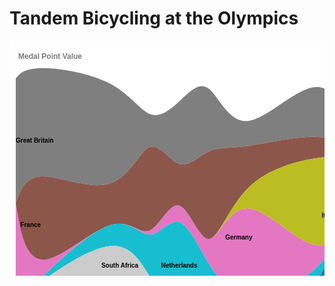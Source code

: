 # Tandem Bicycling at the Olympics

<svg xmlns="http://www.w3.org/2000/svg" width="805" height="600"><rect width="805" height="600" x="0" y="0" fill="#FFFFFF" id="backgorund"/><g id="viz"><g transform="translate(0,0)"><g transform="translate(10,20)"><g><path fill="#e377c2" d="M0,240.00000000000003L3.9620149893525816,262.59259259259267C7.924029978705163,285.1851851851852,15.848059957410326,330.3703703703704,43.598447136259296,330.3703703703704C71.34883431510828,330.3703703703704,118.92557869410105,285.1851851851852,150.64340828009622,275.1851851851852C182.36123786609141,265.1851851851852,198.22015265908905,290.3703703703704,214.07906745208663,283.7037037037037C229.9379822450842,277.037037037037,245.79689703808182,238.51851851851848,261.65581183107946,243.7037037037037C277.514726624077,248.88888888888889,293.37364141707457,297.77777777777777,309.23255621007223,297.037037037037C325.0914710030698,296.2962962962963,340.95038579606734,245.92592592592595,372.66821538206256,248.14814814814815C404.3860449680578,250.37037037037035,451.96278934705055,305.18518518518516,483.6806189330457,307.40740740740733C515.3984485190409,309.6296296296296,531.2573633120385,259.2592592592593,547.116278105036,237.40740740740742C562.9751928980337,215.55555555555563,578.8341076910314,222.22222222222229,594.6930224840289,230.7407407407408C610.5519372770265,239.25925925925927,626.410852070024,249.62962962962965,642.2697668630216,257.77777777777777C658.1286816560192,265.9259259259259,673.9875964490169,271.85185185185185,689.8465112420145,264.81481481481484C705.705426035012,257.77777777777777,721.5643408280097,237.7777777777778,737.4232556210072,217.7777777777778C753.2821704140048,197.7777777777778,769.1410852070024,177.7777777777778,777.0705426035012,167.7777777777778L785,157.77777777777777L785,157.77777777777777L777.0705426035012,167.7777777777778C769.1410852070024,177.7777777777778,753.2821704140048,197.7777777777778,737.4232556210072,224.44444444444446C721.5643408280097,251.11111111111111,705.705426035012,284.44444444444446,689.8465112420145,311.48148148148147C673.9875964490169,338.51851851851853,658.1286816560192,359.2592592592593,642.2697668630216,344.4444444444445C626.410852070024,329.6296296296296,610.5519372770265,279.2592592592593,594.6930224840289,250.74074074074076C578.8341076910314,222.22222222222229,562.9751928980337,215.55555555555563,547.116278105036,237.40740740740748C531.2573633120385,259.2592592592593,515.3984485190409,309.6296296296296,483.6806189330457,340.7407407407407C451.96278934705055,371.8518518518518,404.3860449680578,383.7037037037037,372.66821538206256,381.4814814814815C340.95038579606734,379.2592592592593,325.0914710030698,362.962962962963,309.23255621007223,337.03703703703707C293.37364141707457,311.11111111111114,277.514726624077,275.5555555555556,261.65581183107946,270.3703703703704C245.79689703808182,265.1851851851852,229.9379822450842,290.3703703703704,214.07906745208663,290.3703703703704C198.22015265908905,290.3703703703704,182.36123786609141,265.1851851851852,150.64340828009622,275.1851851851852C118.92557869410105,285.1851851851852,71.34883431510828,330.3703703703704,43.598447136259296,357.0370370370371C15.848059957410326,383.70370370370375,7.924029978705163,391.8518518518519,3.9620149893525816,395.9259259259259L0,400Z"><title>Germany</title></path><path fill="#7f7f7f" d="M0,39.999999999999986L3.9620149893525816,35.92592592592592C7.924029978705163,31.851851851851844,15.848059957410326,23.703703703703706,43.598447136259296,23.703703703703706C71.34883431510828,23.703703703703706,118.92557869410105,31.851851851851844,150.64340828009622,48.51851851851851C182.36123786609141,65.18518518518518,198.22015265908905,90.37037037037038,214.07906745208663,97.03703703703707C229.9379822450842,103.70370370370374,245.79689703808182,91.85185185185189,261.65581183107946,77.03703703703707C277.514726624077,62.22222222222225,293.37364141707457,44.44444444444448,309.23255621007223,57.03703703703707C325.0914710030698,69.62962962962966,340.95038579606734,112.59259259259261,372.66821538206256,108.14814814814817C404.3860449680578,103.70370370370371,451.96278934705055,51.851851851851855,483.6806189330457,54.074074074074076C515.3984485190409,56.296296296296305,531.2573633120385,112.59259259259261,547.116278105036,144.0740740740741C562.9751928980337,175.55555555555557,578.8341076910314,182.22222222222226,594.6930224840289,164.0740740740741C610.5519372770265,145.92592592592595,626.410852070024,102.96296296296295,642.2697668630216,84.44444444444444C658.1286816560192,65.92592592592592,673.9875964490169,71.85185185185186,689.8465112420145,64.81481481481482C705.705426035012,57.7777777777778,721.5643408280097,37.77777777777779,737.4232556210072,51.111111111111114C753.2821704140048,64.44444444444444,769.1410852070024,111.1111111111111,777.0705426035012,134.44444444444446L785,157.77777777777777L785,157.77777777777777L777.0705426035012,134.44444444444446C769.1410852070024,111.1111111111111,753.2821704140048,64.44444444444444,737.4232556210072,51.111111111111114C721.5643408280097,37.77777777777779,705.705426035012,57.7777777777778,689.8465112420145,64.81481481481484C673.9875964490169,71.85185185185186,658.1286816560192,65.92592592592592,642.2697668630216,84.44444444444444C626.410852070024,102.96296296296295,610.5519372770265,145.92592592592595,594.6930224840289,164.0740740740741C578.8341076910314,182.22222222222226,562.9751928980337,175.55555555555557,547.116278105036,164.0740740740741C531.2573633120385,152.5925925925926,515.3984485190409,136.2962962962963,483.6806189330457,134.07407407407408C451.96278934705055,131.85185185185188,404.3860449680578,143.70370370370372,372.66821538206256,148.14814814814818C340.95038579606734,152.5925925925926,325.0914710030698,149.62962962962968,309.23255621007223,157.03703703703707C293.37364141707457,164.44444444444446,277.514726624077,182.2222222222222,261.65581183107946,177.03703703703704C245.79689703808182,171.85185185185185,229.9379822450842,143.70370370370372,214.07906745208663,150.37037037037038C198.22015265908905,157.03703703703707,182.36123786609141,198.51851851851856,150.64340828009622,208.51851851851856C118.92557869410105,218.51851851851856,71.34883431510828,197.03703703703704,43.598447136259296,197.03703703703704C15.848059957410326,197.03703703703704,7.924029978705163,218.51851851851856,3.9620149893525816,229.25925925925927L0,240.00000000000003Z"><title>Great Britain</title></path><path fill="#8c564b" d="M0,240.00000000000003L3.9620149893525816,229.25925925925927C7.924029978705163,218.51851851851856,15.848059957410326,197.03703703703704,43.598447136259296,197.03703703703704C71.34883431510828,197.03703703703704,118.92557869410105,218.51851851851856,150.64340828009622,208.51851851851856C182.36123786609141,198.51851851851856,198.22015265908905,157.03703703703707,214.07906745208663,150.3703703703704C229.9379822450842,143.70370370370372,245.79689703808182,171.85185185185185,261.65581183107946,177.03703703703704C277.514726624077,182.2222222222222,293.37364141707457,164.44444444444446,309.23255621007223,157.03703703703707C325.0914710030698,149.62962962962968,340.95038579606734,152.5925925925926,372.66821538206256,148.14814814814818C404.3860449680578,143.70370370370372,451.96278934705055,131.85185185185188,483.6806189330457,134.0740740740741C515.3984485190409,136.2962962962963,531.2573633120385,152.5925925925926,547.116278105036,164.0740740740741C562.9751928980337,175.55555555555557,578.8341076910314,182.22222222222226,594.6930224840289,164.0740740740741C610.5519372770265,145.92592592592595,626.410852070024,102.96296296296295,642.2697668630216,84.44444444444444C658.1286816560192,65.92592592592592,673.9875964490169,71.85185185185186,689.8465112420145,64.81481481481482C705.705426035012,57.7777777777778,721.5643408280097,37.77777777777779,737.4232556210072,51.111111111111114C753.2821704140048,64.44444444444444,769.1410852070024,111.1111111111111,777.0705426035012,134.44444444444446L785,157.77777777777777L785,157.77777777777777L777.0705426035012,167.7777777777778C769.1410852070024,177.7777777777778,753.2821704140048,197.7777777777778,737.4232556210072,184.44444444444446C721.5643408280097,171.11111111111111,705.705426035012,124.44444444444447,689.8465112420145,98.14814814814817C673.9875964490169,71.85185185185186,658.1286816560192,65.92592592592592,642.2697668630216,84.44444444444444C626.410852070024,102.96296296296295,610.5519372770265,145.92592592592595,594.6930224840289,164.0740740740741C578.8341076910314,182.22222222222226,562.9751928980337,175.55555555555557,547.116278105036,170.74074074074076C531.2573633120385,165.92592592592595,515.3984485190409,162.96296296296296,483.6806189330457,167.40740740740742C451.96278934705055,171.85185185185185,404.3860449680578,183.7037037037037,372.66821538206256,214.8148148148148C340.95038579606734,245.92592592592595,325.0914710030698,296.2962962962963,309.23255621007223,297.037037037037C293.37364141707457,297.77777777777777,277.514726624077,248.88888888888889,261.65581183107946,243.7037037037037C245.79689703808182,238.51851851851848,229.9379822450842,277.037037037037,214.07906745208663,283.7037037037037C198.22015265908905,290.3703703703704,182.36123786609141,265.1851851851852,150.64340828009622,275.1851851851852C118.92557869410105,285.1851851851852,71.34883431510828,330.3703703703704,43.598447136259296,330.3703703703704C15.848059957410326,330.3703703703704,7.924029978705163,285.1851851851852,3.9620149893525816,262.5925925925926L0,240.00000000000003Z"><title>France</title></path><path fill="#17becf" d="M0,400L3.9620149893525816,395.9259259259259C7.924029978705163,391.8518518518519,15.848059957410326,383.70370370370375,43.598447136259296,357.0370370370371C71.34883431510828,330.3703703703704,118.92557869410105,285.1851851851852,150.64340828009622,275.1851851851852C182.36123786609141,265.1851851851852,198.22015265908905,290.3703703703704,214.07906745208663,290.3703703703704C229.9379822450842,290.3703703703704,245.79689703808182,265.1851851851852,261.65581183107946,270.3703703703704C277.514726624077,275.5555555555556,293.37364141707457,311.11111111111114,309.23255621007223,337.03703703703707C325.0914710030698,362.962962962963,340.95038579606734,379.2592592592593,372.66821538206256,381.4814814814815C404.3860449680578,383.7037037037037,451.96278934705055,371.8518518518518,483.6806189330457,340.7407407407407C515.3984485190409,309.6296296296296,531.2573633120385,259.2592592592593,547.116278105036,237.40740740740742C562.9751928980337,215.55555555555563,578.8341076910314,222.22222222222229,594.6930224840289,250.7407407407408C610.5519372770265,279.2592592592593,626.410852070024,329.6296296296296,642.2697668630216,344.4444444444444C658.1286816560192,359.2592592592593,673.9875964490169,338.51851851851853,689.8465112420145,311.48148148148147C705.705426035012,284.44444444444446,721.5643408280097,251.11111111111111,737.4232556210072,224.44444444444446C753.2821704140048,197.7777777777778,769.1410852070024,177.7777777777778,777.0705426035012,167.7777777777778L785,157.77777777777777L785,157.77777777777777L777.0705426035012,187.7777777777778C769.1410852070024,217.7777777777778,753.2821704140048,277.7777777777778,737.4232556210072,304.4444444444445C721.5643408280097,331.11111111111114,705.705426035012,324.44444444444446,689.8465112420145,331.48148148148147C673.9875964490169,338.51851851851853,658.1286816560192,359.2592592592593,642.2697668630216,344.4444444444445C626.410852070024,329.6296296296296,610.5519372770265,279.2592592592593,594.6930224840289,250.74074074074076C578.8341076910314,222.22222222222229,562.9751928980337,215.55555555555563,547.116278105036,237.40740740740748C531.2573633120385,259.2592592592593,515.3984485190409,309.6296296296296,483.6806189330457,360.7407407407407C451.96278934705055,411.8518518518518,404.3860449680578,463.7037037037037,372.66821538206256,461.48148148148147C340.95038579606734,459.2592592592593,325.0914710030698,402.962962962963,309.23255621007223,390.3703703703704C293.37364141707457,377.7777777777778,277.514726624077,408.8888888888889,261.65581183107946,410.3703703703704C245.79689703808182,411.8518518518519,229.9379822450842,383.7037037037037,214.07906745208663,357.037037037037C198.22015265908905,330.3703703703704,182.36123786609141,305.18518518518516,150.64340828009622,308.51851851851853C118.92557869410105,311.8518518518519,71.34883431510828,343.70370370370375,43.598447136259296,363.70370370370375C15.848059957410326,383.70370370370375,7.924029978705163,391.8518518518519,3.9620149893525816,395.9259259259259L0,400Z"><title>Netherlands</title></path><path fill="#cccccc" d="M0,400L3.9620149893525816,395.9259259259259C7.924029978705163,391.8518518518519,15.848059957410326,383.70370370370375,43.598447136259296,363.70370370370375C71.34883431510828,343.70370370370375,118.92557869410105,311.8518518518519,150.64340828009622,308.51851851851853C182.36123786609141,305.18518518518516,198.22015265908905,330.3703703703704,214.07906745208663,357.037037037037C229.9379822450842,383.7037037037037,245.79689703808182,411.8518518518519,261.65581183107946,410.3703703703704C277.514726624077,408.8888888888889,293.37364141707457,377.7777777777778,309.23255621007223,390.3703703703704C325.0914710030698,402.962962962963,340.95038579606734,459.2592592592593,372.66821538206256,461.48148148148147C404.3860449680578,463.7037037037037,451.96278934705055,411.8518518518518,483.6806189330457,394.0740740740741C515.3984485190409,376.29629629629625,531.2573633120385,392.5925925925926,547.116278105036,404.0740740740741C562.9751928980337,415.5555555555556,578.8341076910314,422.22222222222223,594.6930224840289,424.0740740740741C610.5519372770265,425.9259259259259,626.410852070024,422.962962962963,642.2697668630216,424.4444444444444C658.1286816560192,425.9259259259259,673.9875964490169,431.8518518518519,689.8465112420145,418.1481481481482C705.705426035012,404.4444444444445,721.5643408280097,371.11111111111114,737.4232556210072,357.7777777777778C753.2821704140048,344.4444444444445,769.1410852070024,351.11111111111114,777.0705426035012,354.4444444444444L785,357.77777777777777L785,357.77777777777777L777.0705426035012,354.4444444444445C769.1410852070024,351.11111111111114,753.2821704140048,344.4444444444445,737.4232556210072,357.7777777777778C721.5643408280097,371.11111111111114,705.705426035012,404.4444444444445,689.8465112420145,418.1481481481481C673.9875964490169,431.8518518518519,658.1286816560192,425.9259259259259,642.2697668630216,424.4444444444445C626.410852070024,422.962962962963,610.5519372770265,425.9259259259259,594.6930224840289,444.0740740740741C578.8341076910314,462.22222222222223,562.9751928980337,495.5555555555556,547.116278105036,484.0740740740741C531.2573633120385,472.5925925925926,515.3984485190409,416.29629629629625,483.6806189330457,414.0740740740741C451.96278934705055,411.8518518518518,404.3860449680578,463.7037037037037,372.66821538206256,461.48148148148147C340.95038579606734,459.2592592592593,325.0914710030698,402.962962962963,309.23255621007223,390.3703703703704C293.37364141707457,377.7777777777778,277.514726624077,408.8888888888889,261.65581183107946,410.3703703703704C245.79689703808182,411.8518518518519,229.9379822450842,383.7037037037037,214.07906745208663,377.037037037037C198.22015265908905,370.3703703703704,182.36123786609141,385.1851851851852,150.64340828009622,388.51851851851853C118.92557869410105,391.8518518518519,71.34883431510828,383.70370370370375,43.598447136259296,383.70370370370375C15.848059957410326,383.70370370370375,7.924029978705163,391.8518518518519,3.9620149893525816,395.9259259259259L0,400Z"><title>South Africa</title></path><path fill="#d62728" d="M0,400L3.9620149893525816,395.9259259259259C7.924029978705163,391.8518518518519,15.848059957410326,383.70370370370375,43.598447136259296,383.70370370370375C71.34883431510828,383.70370370370375,118.92557869410105,391.8518518518519,150.64340828009622,388.51851851851853C182.36123786609141,385.1851851851852,198.22015265908905,370.3703703703704,214.07906745208663,377.037037037037C229.9379822450842,383.7037037037037,245.79689703808182,411.8518518518519,261.65581183107946,410.3703703703704C277.514726624077,408.8888888888889,293.37364141707457,377.7777777777778,309.23255621007223,390.3703703703704C325.0914710030698,402.962962962963,340.95038579606734,459.2592592592593,372.66821538206256,461.48148148148147C404.3860449680578,463.7037037037037,451.96278934705055,411.8518518518518,483.6806189330457,414.0740740740741C515.3984485190409,416.29629629629625,531.2573633120385,472.5925925925926,547.116278105036,484.0740740740741C562.9751928980337,495.5555555555556,578.8341076910314,462.22222222222223,594.6930224840289,444.0740740740741C610.5519372770265,425.9259259259259,626.410852070024,422.962962962963,642.2697668630216,424.4444444444444C658.1286816560192,425.9259259259259,673.9875964490169,431.8518518518519,689.8465112420145,418.1481481481482C705.705426035012,404.4444444444445,721.5643408280097,371.11111111111114,737.4232556210072,357.7777777777778C753.2821704140048,344.4444444444445,769.1410852070024,351.11111111111114,777.0705426035012,354.4444444444444L785,357.77777777777777L785,357.77777777777777L777.0705426035012,354.4444444444445C769.1410852070024,351.11111111111114,753.2821704140048,344.4444444444445,737.4232556210072,357.7777777777778C721.5643408280097,371.11111111111114,705.705426035012,404.4444444444445,689.8465112420145,418.1481481481481C673.9875964490169,431.8518518518519,658.1286816560192,425.9259259259259,642.2697668630216,424.4444444444445C626.410852070024,422.962962962963,610.5519372770265,425.9259259259259,594.6930224840289,444.0740740740741C578.8341076910314,462.22222222222223,562.9751928980337,495.5555555555556,547.116278105036,484.0740740740741C531.2573633120385,472.5925925925926,515.3984485190409,416.29629629629625,483.6806189330457,414.0740740740741C451.96278934705055,411.8518518518518,404.3860449680578,463.7037037037037,372.66821538206256,468.1481481481481C340.95038579606734,472.5925925925926,325.0914710030698,429.6296296296296,309.23255621007223,417.037037037037C293.37364141707457,404.4444444444445,277.514726624077,422.22222222222223,261.65581183107946,437.037037037037C245.79689703808182,451.8518518518519,229.9379822450842,463.7037037037037,214.07906745208663,457.037037037037C198.22015265908905,450.3703703703704,182.36123786609141,425.1851851851852,150.64340828009622,408.51851851851853C118.92557869410105,391.8518518518519,71.34883431510828,383.70370370370375,43.598447136259296,383.70370370370375C15.848059957410326,383.70370370370375,7.924029978705163,391.8518518518519,3.9620149893525816,395.9259259259259L0,400Z"><title>Denmark</title></path><path fill="#bcbd22" d="M0,240.00000000000003L3.9620149893525816,262.59259259259267C7.924029978705163,285.1851851851852,15.848059957410326,330.3703703703704,43.598447136259296,330.3703703703704C71.34883431510828,330.3703703703704,118.92557869410105,285.1851851851852,150.64340828009622,275.1851851851852C182.36123786609141,265.1851851851852,198.22015265908905,290.3703703703704,214.07906745208663,283.7037037037037C229.9379822450842,277.037037037037,245.79689703808182,238.51851851851848,261.65581183107946,243.7037037037037C277.514726624077,248.88888888888889,293.37364141707457,297.77777777777777,309.23255621007223,297.037037037037C325.0914710030698,296.2962962962963,340.95038579606734,245.92592592592595,372.66821538206256,214.8148148148148C404.3860449680578,183.7037037037037,451.96278934705055,171.85185185185185,483.6806189330457,167.40740740740742C515.3984485190409,162.96296296296296,531.2573633120385,165.92592592592595,547.116278105036,170.74074074074076C562.9751928980337,175.55555555555557,578.8341076910314,182.22222222222226,594.6930224840289,164.0740740740741C610.5519372770265,145.92592592592595,626.410852070024,102.96296296296295,642.2697668630216,84.44444444444444C658.1286816560192,65.92592592592592,673.9875964490169,71.85185185185186,689.8465112420145,98.14814814814817C705.705426035012,124.44444444444447,721.5643408280097,171.11111111111111,737.4232556210072,184.44444444444446C753.2821704140048,197.7777777777778,769.1410852070024,177.7777777777778,777.0705426035012,167.7777777777778L785,157.77777777777777L785,157.77777777777777L777.0705426035012,167.7777777777778C769.1410852070024,177.7777777777778,753.2821704140048,197.7777777777778,737.4232556210072,217.7777777777778C721.5643408280097,237.7777777777778,705.705426035012,257.77777777777777,689.8465112420145,264.81481481481484C673.9875964490169,271.85185185185185,658.1286816560192,265.9259259259259,642.2697668630216,257.77777777777777C626.410852070024,249.62962962962965,610.5519372770265,239.25925925925927,594.6930224840289,230.74074074074076C578.8341076910314,222.22222222222229,562.9751928980337,215.55555555555563,547.116278105036,237.40740740740748C531.2573633120385,259.2592592592593,515.3984485190409,309.6296296296296,483.6806189330457,307.4074074074074C451.96278934705055,305.18518518518516,404.3860449680578,250.37037037037035,372.66821538206256,248.14814814814815C340.95038579606734,245.92592592592595,325.0914710030698,296.2962962962963,309.23255621007223,297.037037037037C293.37364141707457,297.77777777777777,277.514726624077,248.88888888888889,261.65581183107946,243.7037037037037C245.79689703808182,238.51851851851848,229.9379822450842,277.037037037037,214.07906745208663,283.7037037037037C198.22015265908905,290.3703703703704,182.36123786609141,265.1851851851852,150.64340828009622,275.1851851851852C118.92557869410105,285.1851851851852,71.34883431510828,330.3703703703704,43.598447136259296,330.3703703703704C15.848059957410326,330.3703703703704,7.924029978705163,285.1851851851852,3.9620149893525816,262.5925925925926L0,240.00000000000003Z"><title>Italy</title></path><path fill="#1f77b4" d="M0,400L3.9620149893525816,395.9259259259259C7.924029978705163,391.8518518518519,15.848059957410326,383.70370370370375,43.598447136259296,363.70370370370375C71.34883431510828,343.70370370370375,118.92557869410105,311.8518518518519,150.64340828009622,308.51851851851853C182.36123786609141,305.18518518518516,198.22015265908905,330.3703703703704,214.07906745208663,357.037037037037C229.9379822450842,383.7037037037037,245.79689703808182,411.8518518518519,261.65581183107946,410.3703703703704C277.514726624077,408.8888888888889,293.37364141707457,377.7777777777778,309.23255621007223,390.3703703703704C325.0914710030698,402.962962962963,340.95038579606734,459.2592592592593,372.66821538206256,461.48148148148147C404.3860449680578,463.7037037037037,451.96278934705055,411.8518518518518,483.6806189330457,360.7407407407407C515.3984485190409,309.6296296296296,531.2573633120385,259.2592592592593,547.116278105036,237.40740740740742C562.9751928980337,215.55555555555563,578.8341076910314,222.22222222222229,594.6930224840289,250.7407407407408C610.5519372770265,279.2592592592593,626.410852070024,329.6296296296296,642.2697668630216,344.4444444444444C658.1286816560192,359.2592592592593,673.9875964490169,338.51851851851853,689.8465112420145,331.48148148148147C705.705426035012,324.44444444444446,721.5643408280097,331.11111111111114,737.4232556210072,304.4444444444445C753.2821704140048,277.7777777777778,769.1410852070024,217.7777777777778,777.0705426035012,187.7777777777778L785,157.77777777777777L785,157.77777777777777L777.0705426035012,187.7777777777778C769.1410852070024,217.7777777777778,753.2821704140048,277.7777777777778,737.4232556210072,304.4444444444445C721.5643408280097,331.11111111111114,705.705426035012,324.44444444444446,689.8465112420145,331.48148148148147C673.9875964490169,338.51851851851853,658.1286816560192,359.2592592592593,642.2697668630216,377.7777777777778C626.410852070024,396.2962962962963,610.5519372770265,412.5925925925926,594.6930224840289,417.4074074074074C578.8341076910314,422.22222222222223,562.9751928980337,415.5555555555556,547.116278105036,404.0740740740741C531.2573633120385,392.5925925925926,515.3984485190409,376.29629629629625,483.6806189330457,394.0740740740741C451.96278934705055,411.8518518518518,404.3860449680578,463.7037037037037,372.66821538206256,461.48148148148147C340.95038579606734,459.2592592592593,325.0914710030698,402.962962962963,309.23255621007223,390.3703703703704C293.37364141707457,377.7777777777778,277.514726624077,408.8888888888889,261.65581183107946,410.3703703703704C245.79689703808182,411.8518518518519,229.9379822450842,383.7037037037037,214.07906745208663,357.037037037037C198.22015265908905,330.3703703703704,182.36123786609141,305.18518518518516,150.64340828009622,308.51851851851853C118.92557869410105,311.8518518518519,71.34883431510828,343.70370370370375,43.598447136259296,363.70370370370375C15.848059957410326,383.70370370370375,7.924029978705163,391.8518518518519,3.9620149893525816,395.9259259259259L0,400Z"><title>Australia</title></path><path fill="#2ca02c" d="M0,400L3.9620149893525816,395.9259259259259C7.924029978705163,391.8518518518519,15.848059957410326,383.70370370370375,43.598447136259296,383.70370370370375C71.34883431510828,383.70370370370375,118.92557869410105,391.8518518518519,150.64340828009622,408.51851851851853C182.36123786609141,425.1851851851852,198.22015265908905,450.3703703703704,214.07906745208663,457.037037037037C229.9379822450842,463.7037037037037,245.79689703808182,451.8518518518519,261.65581183107946,437.037037037037C277.514726624077,422.22222222222223,293.37364141707457,404.4444444444445,309.23255621007223,417.037037037037C325.0914710030698,429.6296296296296,340.95038579606734,472.5925925925926,372.66821538206256,468.1481481481481C404.3860449680578,463.7037037037037,451.96278934705055,411.8518518518518,483.6806189330457,414.0740740740741C515.3984485190409,416.29629629629625,531.2573633120385,472.5925925925926,547.116278105036,484.0740740740741C562.9751928980337,495.5555555555556,578.8341076910314,462.22222222222223,594.6930224840289,444.0740740740741C610.5519372770265,425.9259259259259,626.410852070024,422.962962962963,642.2697668630216,424.4444444444444C658.1286816560192,425.9259259259259,673.9875964490169,431.8518518518519,689.8465112420145,418.1481481481482C705.705426035012,404.4444444444445,721.5643408280097,371.11111111111114,737.4232556210072,377.7777777777778C753.2821704140048,384.4444444444445,769.1410852070024,431.11111111111114,777.0705426035012,454.4444444444445L785,477.7777777777778L785,477.7777777777778L777.0705426035012,454.4444444444445C769.1410852070024,431.11111111111114,753.2821704140048,384.4444444444445,737.4232556210072,377.7777777777778C721.5643408280097,371.11111111111114,705.705426035012,404.4444444444445,689.8465112420145,418.1481481481481C673.9875964490169,431.8518518518519,658.1286816560192,425.9259259259259,642.2697668630216,444.4444444444445C626.410852070024,462.962962962963,610.5519372770265,505.9259259259259,594.6930224840289,524.074074074074C578.8341076910314,542.2222222222223,562.9751928980337,535.5555555555555,547.116278105036,504.0740740740741C531.2573633120385,472.5925925925926,515.3984485190409,416.29629629629625,483.6806189330457,414.0740740740741C451.96278934705055,411.8518518518518,404.3860449680578,463.7037037037037,372.66821538206256,468.1481481481481C340.95038579606734,472.5925925925926,325.0914710030698,429.6296296296296,309.23255621007223,417.037037037037C293.37364141707457,404.4444444444445,277.514726624077,422.22222222222223,261.65581183107946,437.037037037037C245.79689703808182,451.8518518518519,229.9379822450842,463.7037037037037,214.07906745208663,457.037037037037C198.22015265908905,450.3703703703704,182.36123786609141,425.1851851851852,150.64340828009622,408.51851851851853C118.92557869410105,391.8518518518519,71.34883431510828,383.70370370370375,43.598447136259296,383.70370370370375C15.848059957410326,383.70370370370375,7.924029978705163,391.8518518518519,3.9620149893525816,395.9259259259259L0,400Z"><title>Czechoslovakia</title></path><path fill="#cccccc" d="M0,400L3.9620149893525816,395.9259259259259C7.924029978705163,391.8518518518519,15.848059957410326,383.70370370370375,43.598447136259296,363.70370370370375C71.34883431510828,343.70370370370375,118.92557869410105,311.8518518518519,150.64340828009622,308.51851851851853C182.36123786609141,305.18518518518516,198.22015265908905,330.3703703703704,214.07906745208663,357.037037037037C229.9379822450842,383.7037037037037,245.79689703808182,411.8518518518519,261.65581183107946,410.3703703703704C277.514726624077,408.8888888888889,293.37364141707457,377.7777777777778,309.23255621007223,390.3703703703704C325.0914710030698,402.962962962963,340.95038579606734,459.2592592592593,372.66821538206256,461.48148148148147C404.3860449680578,463.7037037037037,451.96278934705055,411.8518518518518,483.6806189330457,394.0740740740741C515.3984485190409,376.29629629629625,531.2573633120385,392.5925925925926,547.116278105036,404.0740740740741C562.9751928980337,415.5555555555556,578.8341076910314,422.22222222222223,594.6930224840289,417.4074074074074C610.5519372770265,412.5925925925926,626.410852070024,396.2962962962963,642.2697668630216,377.77777777777777C658.1286816560192,359.2592592592593,673.9875964490169,338.51851851851853,689.8465112420145,331.48148148148147C705.705426035012,324.44444444444446,721.5643408280097,331.11111111111114,737.4232556210072,304.4444444444445C753.2821704140048,277.7777777777778,769.1410852070024,217.7777777777778,777.0705426035012,187.7777777777778L785,157.77777777777777L785,357.77777777777777L777.0705426035012,354.4444444444445C769.1410852070024,351.11111111111114,753.2821704140048,344.4444444444445,737.4232556210072,357.7777777777778C721.5643408280097,371.11111111111114,705.705426035012,404.4444444444445,689.8465112420145,418.1481481481481C673.9875964490169,431.8518518518519,658.1286816560192,425.9259259259259,642.2697668630216,424.4444444444445C626.410852070024,422.962962962963,610.5519372770265,425.9259259259259,594.6930224840289,424.0740740740741C578.8341076910314,422.22222222222223,562.9751928980337,415.5555555555556,547.116278105036,404.0740740740741C531.2573633120385,392.5925925925926,515.3984485190409,376.29629629629625,483.6806189330457,394.0740740740741C451.96278934705055,411.8518518518518,404.3860449680578,463.7037037037037,372.66821538206256,461.48148148148147C340.95038579606734,459.2592592592593,325.0914710030698,402.962962962963,309.23255621007223,390.3703703703704C293.37364141707457,377.7777777777778,277.514726624077,408.8888888888889,261.65581183107946,410.3703703703704C245.79689703808182,411.8518518518519,229.9379822450842,383.7037037037037,214.07906745208663,357.037037037037C198.22015265908905,330.3703703703704,182.36123786609141,305.18518518518516,150.64340828009622,308.51851851851853C118.92557869410105,311.8518518518519,71.34883431510828,343.70370370370375,43.598447136259296,363.70370370370375C15.848059957410326,383.70370370370375,7.924029978705163,391.8518518518519,3.9620149893525816,395.9259259259259L0,400Z"><title>Soviet Union</title></path><path fill="#ff7f0e" d="M0,400L3.9620149893525816,395.9259259259259C7.924029978705163,391.8518518518519,15.848059957410326,383.70370370370375,43.598447136259296,383.70370370370375C71.34883431510828,383.70370370370375,118.92557869410105,391.8518518518519,150.64340828009622,408.51851851851853C182.36123786609141,425.1851851851852,198.22015265908905,450.3703703703704,214.07906745208663,457.037037037037C229.9379822450842,463.7037037037037,245.79689703808182,451.8518518518519,261.65581183107946,437.037037037037C277.514726624077,422.22222222222223,293.37364141707457,404.4444444444445,309.23255621007223,417.037037037037C325.0914710030698,429.6296296296296,340.95038579606734,472.5925925925926,372.66821538206256,468.1481481481481C404.3860449680578,463.7037037037037,451.96278934705055,411.8518518518518,483.6806189330457,414.0740740740741C515.3984485190409,416.29629629629625,531.2573633120385,472.5925925925926,547.116278105036,504.0740740740741C562.9751928980337,535.5555555555555,578.8341076910314,542.2222222222223,594.6930224840289,524.074074074074C610.5519372770265,505.9259259259259,626.410852070024,462.962962962963,642.2697668630216,444.4444444444444C658.1286816560192,425.9259259259259,673.9875964490169,431.8518518518519,689.8465112420145,418.1481481481482C705.705426035012,404.4444444444445,721.5643408280097,371.11111111111114,737.4232556210072,384.4444444444445C753.2821704140048,397.7777777777778,769.1410852070024,457.7777777777778,777.0705426035012,487.7777777777778L785,517.7777777777778L785,517.7777777777778L777.0705426035012,494.4444444444445C769.1410852070024,471.11111111111114,753.2821704140048,424.4444444444445,737.4232556210072,411.11111111111114C721.5643408280097,397.7777777777778,705.705426035012,417.7777777777778,689.8465112420145,424.8148148148148C673.9875964490169,431.8518518518519,658.1286816560192,425.9259259259259,642.2697668630216,444.4444444444445C626.410852070024,462.962962962963,610.5519372770265,505.9259259259259,594.6930224840289,524.074074074074C578.8341076910314,542.2222222222223,562.9751928980337,535.5555555555555,547.116278105036,504.0740740740741C531.2573633120385,472.5925925925926,515.3984485190409,416.29629629629625,483.6806189330457,414.0740740740741C451.96278934705055,411.8518518518518,404.3860449680578,463.7037037037037,372.66821538206256,468.1481481481481C340.95038579606734,472.5925925925926,325.0914710030698,429.6296296296296,309.23255621007223,417.037037037037C293.37364141707457,404.4444444444445,277.514726624077,422.22222222222223,261.65581183107946,437.037037037037C245.79689703808182,451.8518518518519,229.9379822450842,463.7037037037037,214.07906745208663,457.037037037037C198.22015265908905,450.3703703703704,182.36123786609141,425.1851851851852,150.64340828009622,408.51851851851853C118.92557869410105,391.8518518518519,71.34883431510828,383.70370370370375,43.598447136259296,383.70370370370375C15.848059957410326,383.70370370370375,7.924029978705163,391.8518518518519,3.9620149893525816,395.9259259259259L0,400Z"><title>Belgium</title></path><path fill="#cccccc" d="M0,400L3.9620149893525816,395.9259259259259C7.924029978705163,391.8518518518519,15.848059957410326,383.70370370370375,43.598447136259296,383.70370370370375C71.34883431510828,383.70370370370375,118.92557869410105,391.8518518518519,150.64340828009622,408.51851851851853C182.36123786609141,425.1851851851852,198.22015265908905,450.3703703703704,214.07906745208663,457.037037037037C229.9379822450842,463.7037037037037,245.79689703808182,451.8518518518519,261.65581183107946,437.037037037037C277.514726624077,422.22222222222223,293.37364141707457,404.4444444444445,309.23255621007223,417.037037037037C325.0914710030698,429.6296296296296,340.95038579606734,472.5925925925926,372.66821538206256,468.1481481481481C404.3860449680578,463.7037037037037,451.96278934705055,411.8518518518518,483.6806189330457,414.0740740740741C515.3984485190409,416.29629629629625,531.2573633120385,472.5925925925926,547.116278105036,504.0740740740741C562.9751928980337,535.5555555555555,578.8341076910314,542.2222222222223,594.6930224840289,524.074074074074C610.5519372770265,505.9259259259259,626.410852070024,462.962962962963,642.2697668630216,444.4444444444444C658.1286816560192,425.9259259259259,673.9875964490169,431.8518518518519,689.8465112420145,418.1481481481482C705.705426035012,404.4444444444445,721.5643408280097,371.11111111111114,737.4232556210072,377.7777777777778C753.2821704140048,384.4444444444445,769.1410852070024,431.11111111111114,777.0705426035012,454.4444444444445L785,477.7777777777778L785,517.7777777777778L777.0705426035012,487.7777777777778C769.1410852070024,457.7777777777778,753.2821704140048,397.7777777777778,737.4232556210072,384.4444444444445C721.5643408280097,371.11111111111114,705.705426035012,404.4444444444445,689.8465112420145,418.1481481481481C673.9875964490169,431.8518518518519,658.1286816560192,425.9259259259259,642.2697668630216,444.4444444444445C626.410852070024,462.962962962963,610.5519372770265,505.9259259259259,594.6930224840289,524.074074074074C578.8341076910314,542.2222222222223,562.9751928980337,535.5555555555555,547.116278105036,504.0740740740741C531.2573633120385,472.5925925925926,515.3984485190409,416.29629629629625,483.6806189330457,414.0740740740741C451.96278934705055,411.8518518518518,404.3860449680578,463.7037037037037,372.66821538206256,468.1481481481481C340.95038579606734,472.5925925925926,325.0914710030698,429.6296296296296,309.23255621007223,417.037037037037C293.37364141707457,404.4444444444445,277.514726624077,422.22222222222223,261.65581183107946,437.037037037037C245.79689703808182,451.8518518518519,229.9379822450842,463.7037037037037,214.07906745208663,457.037037037037C198.22015265908905,450.3703703703704,182.36123786609141,425.1851851851852,150.64340828009622,408.51851851851853C118.92557869410105,391.8518518518519,71.34883431510828,383.70370370370375,43.598447136259296,383.70370370370375C15.848059957410326,383.70370370370375,7.924029978705163,391.8518518518519,3.9620149893525816,395.9259259259259L0,400Z"><title>Poland</title></path><path fill="#9467bd" d="M0,400L3.9620149893525816,395.9259259259259C7.924029978705163,391.8518518518519,15.848059957410326,383.70370370370375,43.598447136259296,383.70370370370375C71.34883431510828,383.70370370370375,118.92557869410105,391.8518518518519,150.64340828009622,408.51851851851853C182.36123786609141,425.1851851851852,198.22015265908905,450.3703703703704,214.07906745208663,457.037037037037C229.9379822450842,463.7037037037037,245.79689703808182,451.8518518518519,261.65581183107946,437.037037037037C277.514726624077,422.22222222222223,293.37364141707457,404.4444444444445,309.23255621007223,417.037037037037C325.0914710030698,429.6296296296296,340.95038579606734,472.5925925925926,372.66821538206256,468.1481481481481C404.3860449680578,463.7037037037037,451.96278934705055,411.8518518518518,483.6806189330457,414.0740740740741C515.3984485190409,416.29629629629625,531.2573633120385,472.5925925925926,547.116278105036,484.0740740740741C562.9751928980337,495.5555555555556,578.8341076910314,462.22222222222223,594.6930224840289,444.0740740740741C610.5519372770265,425.9259259259259,626.410852070024,422.962962962963,642.2697668630216,424.4444444444444C658.1286816560192,425.9259259259259,673.9875964490169,431.8518518518519,689.8465112420145,418.1481481481482C705.705426035012,404.4444444444445,721.5643408280097,371.11111111111114,737.4232556210072,357.7777777777778C753.2821704140048,344.4444444444445,769.1410852070024,351.11111111111114,777.0705426035012,354.4444444444444L785,357.77777777777777L785,477.7777777777778L777.0705426035012,454.4444444444445C769.1410852070024,431.11111111111114,753.2821704140048,384.4444444444445,737.4232556210072,377.7777777777778C721.5643408280097,371.11111111111114,705.705426035012,404.4444444444445,689.8465112420145,418.1481481481481C673.9875964490169,431.8518518518519,658.1286816560192,425.9259259259259,642.2697668630216,424.4444444444445C626.410852070024,422.962962962963,610.5519372770265,425.9259259259259,594.6930224840289,444.0740740740741C578.8341076910314,462.22222222222223,562.9751928980337,495.5555555555556,547.116278105036,484.0740740740741C531.2573633120385,472.5925925925926,515.3984485190409,416.29629629629625,483.6806189330457,414.0740740740741C451.96278934705055,411.8518518518518,404.3860449680578,463.7037037037037,372.66821538206256,468.1481481481481C340.95038579606734,472.5925925925926,325.0914710030698,429.6296296296296,309.23255621007223,417.037037037037C293.37364141707457,404.4444444444445,277.514726624077,422.22222222222223,261.65581183107946,437.037037037037C245.79689703808182,451.8518518518519,229.9379822450842,463.7037037037037,214.07906745208663,457.037037037037C198.22015265908905,450.3703703703704,182.36123786609141,425.1851851851852,150.64340828009622,408.51851851851853C118.92557869410105,391.8518518518519,71.34883431510828,383.70370370370375,43.598447136259296,383.70370370370375C15.848059957410326,383.70370370370375,7.924029978705163,391.8518518518519,3.9620149893525816,395.9259259259259L0,400Z"><title>East Germany</title></path></g><g id="xAxis" transform="translate(0,560)" fill="none" font-size="10" font-family="sans-serif" text-anchor="middle"><path class="domain" stroke="currentColor" d="M0.5,0.5H785.5"/><g class="tick" opacity="1" transform="translate(48.076744378992785,0)"><line stroke="currentColor" y2="6"/><text fill="currentColor" y="9" dy="0.71em">1910</text></g><g class="tick" opacity="1" transform="translate(107.53953372604332,0)"><line stroke="currentColor" y2="6"/><text fill="currentColor" y="9" dy="0.71em">1915</text></g><g class="tick" opacity="1" transform="translate(167.00232307309383,0)"><line stroke="currentColor" y2="6"/><text fill="currentColor" y="9" dy="0.71em">1920</text></g><g class="tick" opacity="1" transform="translate(226.49767692690614,0)"><line stroke="currentColor" y2="6"/><text fill="currentColor" y="9" dy="0.71em">1925</text></g><g class="tick" opacity="1" transform="translate(285.9604662739567,0)"><line stroke="currentColor" y2="6"/><text fill="currentColor" y="9" dy="0.71em">1930</text></g><g class="tick" opacity="1" transform="translate(345.42325562100723,0)"><line stroke="currentColor" y2="6"/><text fill="currentColor" y="9" dy="0.71em">1935</text></g><g class="tick" opacity="1" transform="translate(404.8860449680578,0)"><line stroke="currentColor" y2="6"/><text fill="currentColor" y="9" dy="0.71em">1940</text></g><g class="tick" opacity="1" transform="translate(464.3800419674217,0)"><line stroke="currentColor" y2="6"/><text fill="currentColor" y="9" dy="0.71em">1945</text></g><g class="tick" opacity="1" transform="translate(523.8441881689206,0)"><line stroke="currentColor" y2="6"/><text fill="currentColor" y="9" dy="0.71em">1950</text></g><g class="tick" opacity="1" transform="translate(583.3069775159711,0)"><line stroke="currentColor" y2="6"/><text fill="currentColor" y="9" dy="0.71em">1955</text></g><g class="tick" opacity="1" transform="translate(642.7697668630216,0)"><line stroke="currentColor" y2="6"/><text fill="currentColor" y="9" dy="0.71em">1960</text></g><g class="tick" opacity="1" transform="translate(702.265120716834,0)"><line stroke="currentColor" y2="6"/><text fill="currentColor" y="9" dy="0.71em">1965</text></g><g class="tick" opacity="1" transform="translate(761.7279100638846,0)"><line stroke="currentColor" y2="6"/><text fill="currentColor" y="9" dy="0.71em">1970</text></g></g><text y="556" x="785" text-anchor="end" style="font-family: Arial, sans-serif; font-size: 12px; fill: rgb(123, 123, 123); font-weight: bold;">Year</text><text x="4" text-anchor="start" dominant-baseline="hanging" style="font-family: Arial, sans-serif; font-size: 12px; fill: rgb(123, 123, 123); font-weight: bold;">Medal Point Value</text><g id="labels"><text x="356.80930058906495" y="295.55555555555554" text-anchor="middle" alignment-baseline="middle" style="font-family: Arial, sans-serif; font-size: 10px; fill: black; font-weight: bold;">Germany</text><text x="0" y="140" text-anchor="start" alignment-baseline="middle" style="font-family: Arial, sans-serif; font-size: 10px; fill: black; font-weight: bold;">Great Britain</text><text x="23.77208993611549" y="275.55555555555554" text-anchor="middle" alignment-baseline="middle" style="font-family: Arial, sans-serif; font-size: 10px; fill: black; font-weight: bold;">France</text><text x="261.6558118310794" y="340.00000000000006" text-anchor="middle" alignment-baseline="middle" style="font-family: Arial, sans-serif; font-size: 10px; fill: black; font-weight: bold;">Netherlands</text><text x="166.50232307309383" y="340.00000000000006" text-anchor="middle" alignment-baseline="middle" style="font-family: Arial, sans-serif; font-size: 10px; fill: black; font-weight: bold;">South Africa</text><text x="214.07906745208663" y="415.55555555555554" text-anchor="middle" alignment-baseline="middle" style="font-family: Arial, sans-serif; font-size: 10px; fill: black; font-weight: bold;">Denmark</text><text x="499.5395337260433" y="260" text-anchor="middle" alignment-baseline="middle" style="font-family: Arial, sans-serif; font-size: 10px; fill: black; font-weight: bold;">Italy</text><text x="547.116278105036" y="308.8888888888889" text-anchor="middle" alignment-baseline="middle" style="font-family: Arial, sans-serif; font-size: 10px; fill: black; font-weight: bold;">Australia</text><text x="594.6930224840289" y="488.8888888888889" text-anchor="middle" alignment-baseline="middle" style="font-family: Arial, sans-serif; font-size: 10px; fill: black; font-weight: bold;">Czechoslovakia</text><text x="785" y="257.77777777777777" text-anchor="end" alignment-baseline="middle" style="font-family: Arial, sans-serif; font-size: 10px; fill: black; font-weight: bold;">Soviet Union</text><text x="737.4232556210072" y="357.77777777777777" text-anchor="middle" alignment-baseline="middle" style="font-family: Arial, sans-serif; font-size: 10px; fill: black; font-weight: bold;">Belgium</text><text x="785" y="497.7777777777778" text-anchor="end" alignment-baseline="middle" style="font-family: Arial, sans-serif; font-size: 10px; fill: black; font-weight: bold;">Poland</text><text x="785" y="417.77777777777777" text-anchor="end" alignment-baseline="middle" style="font-family: Arial, sans-serif; font-size: 10px; fill: black; font-weight: bold;">East Germany</text></g></g><text x="4" y="4" style="font-family: Arial, sans-serif; font-size: 12px; fill: black; font-weight: bold; dominant-baseline: hanging;"/></g></g></svg>
